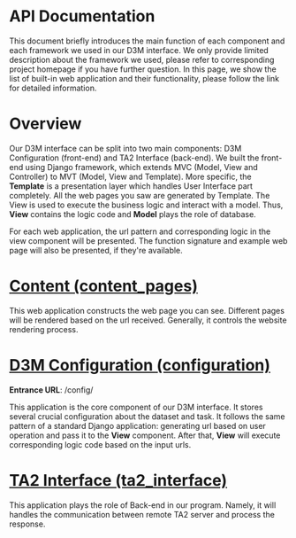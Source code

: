 API Documentation
=================

This document briefly introduces the main function of each component and each framework we used in our D3M interface.
We only provide limited description about the framework we used, please refer to corresponding project homepage if you have further question.
In this page, we show the list of built-in web application and their functionality, please follow the link for detailed information.

Overview
========

Our D3M interface can be split into two main components: D3M Configuration (front-end) and TA2 Interface (back-end).
We built the front-end using Django framework, which extends MVC (Model, View and Controller) to MVT (Model, View and Template).
More specific, the **Template** is a presentation layer which handles User Interface part completely.
All the web pages you saw are generated by Template. The View is used to execute the business logic and interact with a model.
Thus, **View** contains the logic code and **Model** plays the role of database.

For each web application, the url pattern and corresponding logic in the view component will be presented. The function signature and example web page will also be presented, if they're available.

[Content (content_pages)](content_pages/index.md)
=================================================

This web application constructs the web page you can see. Different pages will be rendered based on the url received.
Generally, it controls the website rendering process.

[D3M Configuration (configuration)](configuration/index.md)
===========================================================

**Entrance URL**: /config/

This application is the core component of our D3M interface. It stores several crucial configuration about the dataset and task.
It follows the same pattern of a standard Django application: generating url based on user operation and pass it to the **View** component.
After that, **View** will execute corresponding logic code based on the input urls.

[TA2 Interface (ta2_interface)](ta2/index.md)
=============================================

This application plays the role of Back-end in our program. Namely, it will handles the communication between remote TA2 server and process the response.
